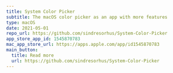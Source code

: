 ```yaml
---
title: System Color Picker
subtitle: The macOS color picker as an app with more features
type: macOS
date: 2021-05-01
repo_url: https://github.com/sindresorhus/System-Color-Picker
app_store_app_id: 1545870783
mac_app_store_url: https://apps.apple.com/app/id1545870783
main_button:
  title: Read more
  url: https://github.com/sindresorhus/System-Color-Picker
---
```

